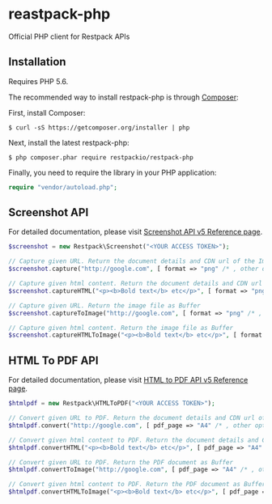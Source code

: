 # reastpack-php

Official PHP client for Restpack APIs

## Installation

Requires PHP 5.6.

The recommended way to install restpack-php is through [Composer](https://getcomposer.org):

First, install Composer:

```
$ curl -sS https://getcomposer.org/installer | php
```

Next, install the latest restpack-php:

```
$ php composer.phar require restpackio/restpack-php
```

Finally, you need to require the library in your PHP application:

```php
require "vendor/autoload.php";
```

## Screenshot API

For detailed documentation, please visit [Screenshot API v5 Reference page](https://restpack.io/screenshot/docs).

```php
$screenshot = new Restpack\Screenshot("<YOUR ACCESS TOKEN>");

// Capture given URL. Return the document details and CDN url of the Image
$screenshot.capture("http://google.com", [ format => "png" /* , other options */ ])

// Capture given html content. Return the document details and CDN url of the Image
$screenshot.captureHTML("<p><b>Bold text</b> etc</p>", [ format => "png" /* , other options */ ])

// Capture given URL. Return the image file as Buffer
$screenshot.captureToImage("http://google.com", [ format => "png" /* , other options */ ])

// Capture given html content. Return the image file as Buffer
$screenshot.captureHTMLToImage("<p><b>Bold text</b> etc</p>", [ format => "png" /* , other options */ ])
```

## HTML To PDF API

For detailed documentation, please visit [HTML to PDF API v5 Reference page](https://restpack.io/html2pdf/docs).
    
```php
$htmlpdf = new Restpack\HTMLToPDF("<YOUR ACCESS TOKEN>");

// Convert given URL to PDF. Return the document details and CDN url of PDF
$htmlpdf.convert("http://google.com", [ pdf_page => "A4" /* , other options */ ])

// Convert given html content to PDF. Return the document details and CDN url of PDF
$htmlpdf.convertHTML("<p><b>Bold text</b> etc</p>", [ pdf_page => "A4" /* , other options */ ])

// Convert given URL to PDF. Return the PDF document as Buffer
$htmlpdf.convertToImage("http://google.com", [ pdf_page => "A4" /* , other options */ ])

// Convert given html content to PDF. Return the PDF document as Buffer
$htmlpdf.convertHTMLToImage("<p><b>Bold text</b> etc</p>", [ pdf_page => "A4" /* , other options */ ])
```
